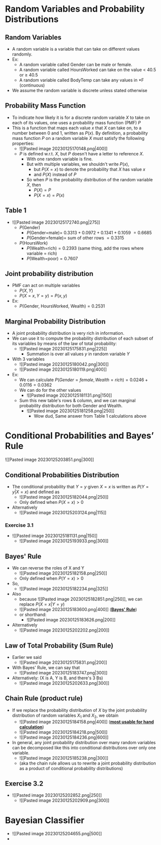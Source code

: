 # Random Variables and Probability Distributions
## Random Variables
- A random variable is a variable that can take on different values randomly.
- Ex:
	- A random variable called $\text{Gender}$ can be male or female.
	- A random variable called $\text{HoursWorked}$ can take on the value < 40.5 or ≥ 40.5
	- A random variable called $\text{BodyTemp}$ can take any values in \*F (continuous)
- We assume the random variable is discrete unless stated otherwise
## Probability Mass Function
- To indicate how likely it is for a discrete random variable $X$ to take on each of its values, one uses a probability mass function (PMF) $P$
- This is a function that maps each value $x$ that $X$ can take on, to a number between 0 and 1, written as $P(x)$. By definition, a probability mass function $P$ on a random variable $X$ must satisfy the following properties:
	- ![[Pasted image 20230125170148.png|400]]
	- $P$ is defined w.r.t. $X$, but $P$ doesn't have a letter to reference $X$.
		- With one random variable is fine.
		- But with multiple variables, we shouldn't write $P(x)$, 
			- but $P(X=x)$ to denote the probability that $X$ has value $x$
			- and $P(X)$ instead of $P$
		- So when $P$ is the probability distribution of the random variable $X$, then
			- $P(X) = P$
			- $P(X=x) = P(x)$
## Table 1
- ![[Pasted image 20230125172740.png|275]]
	- $P(\text{Gender})$
		- $P(\text{Gender=male}) =$ $0.3313+0.0972+0.1341+0.1059$ $=0.6685$
		- $P(\text{Gender=female}) =$ sum of other rows $=0.3315$
	- $P(\text{HoursWork})$
		- $P(\text{Wealth=rich}) = 0.2393$ (same thing, add the rows where variable = rich)
		- $P(\text{Wealth=poor}) = 0.7607$
## Joint probability distribution
- PMF can act on multiple variables
	- $P(X,Y)$ 
	- $P(X=x,Y=y)= P(x,y)$
- Ex: 
	- $P(\text{Gender, HoursWorked, Wealth}) = 0.2531$
## Marginal Probability Distribution
- A joint probability distribution is very rich in information. 
- We can use it to compute the probability distribution of each subset of its variables by means of the law of total probability:
	- ![[Pasted image 20230125175831.png|225]]
		- Summation is over all values $y$ in random variable $Y$
- With 3 variables
	- ![[Pasted image 20230125180042.png|300]]
	- ![[Pasted image 20230125180119.png|400]]
- Ex:
	- We can calculate $P(Gender = female, Wealth = rich) = 0.0246+0.0116 = 0.0362$
	- We can do for the other values
		- ![[Pasted image 20230125181131.png|150]]
	- Sum this new table's rows & column, and we can marginal probability distribution for both Gender and Wealth.
		- ![[Pasted image 20230125181258.png|250]]
			- Wow dud, Same answer from Table 1 calculations above
# Conditional Probabilities and Bayes’ Rule
![[Pasted image 20230125203851.png|300]]
## Conditional Probabilities Distribution
- The conditional probability that $Y = y$ given $X = x$ is written as $P(Y = y |X = x)$ and defined as
	- ![[Pasted image 20230125182044.png|250]]
	- Only defined when $P(X = x) > 0$
- Alternatively
	- ![[Pasted image 20230125203124.png|115]]
### Exercise 3.1 
- ![[Pasted image 20230125181131.png|150]]
	- ![[Pasted image 20230125193933.png|300]]
## Bayes' Rule
- We can reverse the roles of X and Y
	- ![[Pasted image 20230125182158.png|250]]
	- Only defined when $P(Y = x) > 0$
- So, 
	- ![[Pasted image 20230125182234.png|325]]
- Also  
	- because ![[Pasted image 20230125182851.png|250]], we can replace $P(X = x | Y = y)$
	- ![[Pasted image 20230125183600.png|400]] (**<u>Bayes' Rule</u>**)
	- or shorthand:
		- ![[Pasted image 20230125183626.png|200]]
- Alternatively
	- ![[Pasted image 20230125202202.png|200]]
## Law of Total Probability (Sum Rule)
- Earlier we said
	- ![[Pasted image 20230125175831.png|200]]
- With Bayes' Rule, we can say that
	- ![[Pasted image 20230125183747.png|300]]
- Alternatively: (X is A, Y is B, and there's 3 Bs)
	- ![[Pasted image 20230125202633.png|300]]
## Chain Rule (product rule)
- If we replace the probability distribution of $X$ by the joint probability distribution of random variables $X_1$ and $X_2$, we obtain
	- ![[Pasted image 20230125184158.png|400]] (**<u>most usable for hand calculation</u>**)
	- ![[Pasted image 20230125184218.png|500]]
	- ![[Pasted image 20230125184236.png|600]]
- In general, any joint probability distribution over many random variables can be decomposed like this into conditional distributions over only one variable.
	- ![[Pasted image 20230125185238.png|300]]
	- (aka the chain rule allows us to rewrite a joint probability distribution as a product of conditional probability distributions)
## Exercise 3.2
- ![[Pasted image 20230125202852.png|250]]
	- ![[Pasted image 20230125202909.png|300]]
# Bayesian Classifier
- ![[Pasted image 20230125204655.png|500]]
- 